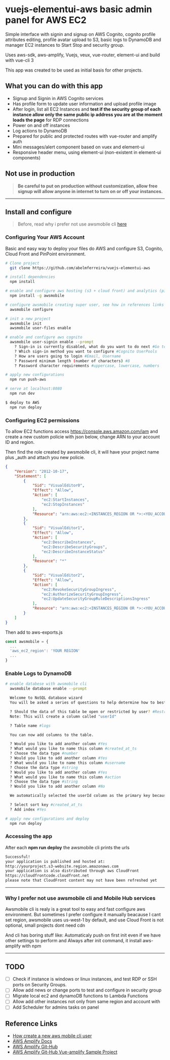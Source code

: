 # vuejs-elementui-aws basic admin panel for AWS EC2

Simple interface with signin and signup on AWS Cognito, cognito profile attributes editing, profile avatar upload to S3, basic logs to DynamoDB and manager EC2 instances to Start Stop and security group.

Uses aws-sdk, aws-amplify, Vuejs, veux, vue-router, element-ui and build with vue-cli 3

This app was created to be used as initial basis for other projects.

## What you can do with this app

- Signup and Signin in AWS Cognito services
- Has profile form to update user information and upload profile image
- After login, list all EC2 Instances and **test if the security group of each instance allow only the same public ip address you are at the moment loads the page** for RDP connections
- Power on and off instances
- Log actions to DynamoDB
- Prepared for public and protected routes with vue-router and amplify auth
- Mini messages/alert component based on vuex and element-ui
- Responsive header menu, using element-ui (non-existent in element-ui components)

## Not use in production

> **Be careful to put on production without customization, allow free signup will allow anyone in internet to turn on or off your instances.**

---

## Install and configure

> Before, read why i prefer not use awsmobile cli [here](#why-i-prefer-not-use-awsmobile-cli)

### Configuring Your AWS Account

Basic and easy way to deploy your files do AWS and configure S3, Cognito, Cloud Front and PinPoint environment.

````bash
# Clone project
  git clone https://github.com/abelmferreira/vuejs-elementui-aws

# install dependencies
  npm install

# enable and configure aws hosting (s3 + cloud front) and analytics (pinpoint)
  npm install -g awsmobile

# configure awsmobile creating super user, see how in references links
  awsmobile configure

# init a new project
  awsmobile init
  awsmobile user-files enable

# enable and configure aws cognito
  awsmobile user-signin enable --prompt
    ? Sign-in is currently disabled, what do you want to do next #Go to advanced settings
    ? Which sign-in method you want to configure #Cognito UserPools
    ? How are users going to login #Email, Username
    ? Password minimum length (number of characters) #8
    ? Password character requirements #uppercase, lowercase, numbers

# apply new configurations
  npm run push-aws

# serve at localhost:8080
  npm run dev

$ deploy to AWS
  npm run deploy
````

### Configuring EC2 permissions

To allow EC2 functions access <https://console.aws.amazon.com/iam> and create a new custom policie with json below, change ARN to your account ID and region.

Then find the role created by awsmobile cli, it will have your project name plus _auth and attach you new policie.

````json
{
    "Version": "2012-10-17",
    "Statement": [
        {
            "Sid": "VisualEditor0",
            "Effect": "Allow",
            "Action": [
                "ec2:StartInstances",
                "ec2:StopInstances"
            ],
            "Resource": "arn:aws:ec2:<INSTANCES_REGION OR *>:<YOU_ACCOUNT_ID OR *>:instance/*"
        },
        {
            "Sid": "VisualEditor1",
            "Effect": "Allow",
            "Action": [
                "ec2:DescribeInstances",
                "ec2:DescribeSecurityGroups",
                "ec2:DescribeInstanceStatus"
            ],
            "Resource": "*"
        },
        {
            "Sid": "VisualEditor2",
            "Effect": "Allow",
            "Action": [
                "ec2:RevokeSecurityGroupIngress",
                "ec2:AuthorizeSecurityGroupIngress",
                "ec2:UpdateSecurityGroupRuleDescriptionsIngress"
            ],
            "Resource": "arn:aws:ec2:<INSTANCES_REGION OR *>:<YOU_ACCOUNT_ID OR *>:security-group/*"
        }
    ]
}
````

Then add to aws-exports.js

````js
const awsmobile = {
  ...
  'aws_ec2_region': 'YOUR REGION'
  ...
}
````

### Enable Logs to DynamoDB

````bash
# enable databese with awsmobile cli
  awsmobile database enable --prompt

  Welcome to NoSQL database wizard
  You will be asked a series of questions to help determine how to best construct your NoSQL database table.

  ? Should the data of this table be open or restricted by user? #Restricted
  Note: This will create a column called "userId"

  ? Table name #logs

  You can now add columns to the table.

  ? Would you like to add another column #Yes
  ? What would you like to name this column #created_at_ts
  ? Choose the data type #number
  ? Would you like to add another column #Yes
  ? What would you like to name this column #username
  ? Choose the data type #string
  ? Would you like to add another column #Yes
  ? What would you like to name this column #action
  ? Choose the data type #string
  ? Would you like to add another column #No

  We automatically selected the userId column as the primary key because you chose the table to be restricted. You can optionally choose to add a sort key.

  ? Select sort key #created_at_ts
  ? Add index #Yes

# apply new configurations and deploy
  npm run deploy
````

### Accessing the app

After each **npm run deploy** the awsmobile cli prints the urls

````bash
Successful!
your application is published and hosted at:
http://yourproject.s3-website.region.amazonaws.com
your application is also distributed through aws CloudFront
https://cloudfrontcode.cloudfront.net
please note that CloudFront content may not have been refreshed yet
````

---

### Why I prefer not use awsmobile cli and Mobile Hub services

Awsmobile cli is realy is a great tool to easy and fast configure aws environment.
But sometimes I prefer configure it manually beacause I cant set region, awsmobile uses us-west-1 by default, and use Cloud Front is not optional, small projects dont need cdn

And cli has boring stuff like: Automaticaly push on first init even if we have other settings to perform and Always after init command, it install aws-amplify with npm

---

## TODO

- [ ] Check if instance is windows or linux instances, and test RDP or SSH ports on Security Groups.
- [ ] Allow add news or change ports to test and configure in security group
- [ ] Migrate local ec2 and dynamoDB functions to Lambda Functions
- [ ] Allow add other instances not only from same region and account with
- [ ] Add Scheduler for admins tasks on panel

## Reference Links

- [How create a new aws mobile cli user](https://docs.aws.amazon.com/aws-mobile/latest/developerguide/aws-mobile-cli-credentials.html)
- [AWS Amplify Docs](https://aws.github.io/aws-amplify)
- [AWS Amplify Git-Hub](https://github.com/aws/aws-amplify)
- [AWS Amplify Git-Hub Vue-amplify Sample Project](https://github.com/aws-samples/aws-amplify-vue)
